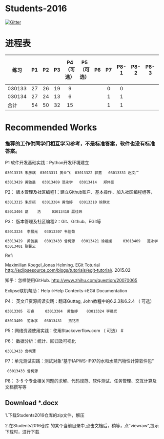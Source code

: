 
# Students-2016

[![Gitter](https://badges.gitter.im/Py03013052/Students2016.svg)](https://gitter.im/Py03013052/Students2016?utm_source=badge&utm_medium=badge&utm_campaign=pr-badge)

# 进程表

|  练习      | P1  | P2  | P3  | P4（可选）  | P5 （可选） | P6  | P7  |P8-1 |P8-2 |P8-3|P8-4（可选）|P8-5（可选）|
| ------ |:---:|:---:|:---:|:---:|:---:|:---:|:---:|:---:|:---:|:---:|:---:|---:|
| 030133 | 27  | 26  | 19  |  9  |     |     |  0  |   0 |     |     |     |    |
| 030134 | 27  | 24  | 13  |  6  |     |     |  1  |   1 |     |     |     |    |
|  合计            | 54  | 50  | 32  |  15 |     |     |  1  |   1 |     |     |     |    |

# Recommended Works

### 推荐的工作供同学们相互学习参考，不是标准答案，软件也没有标准答案。

P1 软件开发基础实践：Python开发环境建立 

    03013315 朱彦祺  03013311 黄业飞  03013322 郭嘉   03013331 赵文广

    03013429 黄驰晨   03013409 范永学   03013414   郑伟佳
    
P2： 版本管理及社区编程1：建立Github账户、基本操作、加入社区编程组等， 

    03013315 朱彦祺   03013304 黄怡婷   03013310 徐静文 

    03013404 葛    浩     03013410 扈佳玮

P3： 版本管理及社区编程2：Git、Github、EGit等 

    03013324  李晨光   03013307 韦佳菊

    03013429  黄驰晨   03013433 曾柯源   03013421 徐媛媛     03013409   范永学    03013401 张馨云

Ref: 

Maximilian Koegel,Jonas Helming. EGit Toturial http://eclipsesource.com/blogs/tutorials/egit-tutorial/. 2015.02

知乎：怎样使用GitHub. http://www.zhihu.com/question/20070065

Eclipse联机帮助：Help->Help Contents->EGit Documentation


P4： 英文IT资源阅读实践：翻译Guttag, John教程中的6.2.3和6.2.4 （ 可选）

    03013305  石睿     03013304  黄怡婷    03013324 李晨光

    03013409  范永学   03013431   熊铭杰


P5：网络资源使用实践：使用Stackoverflow.com （ 可选） #

P6： 数据分析：统计、回归及可视化

    03013433 曾柯源 

P7：单元测试实践：测试对象“基于IAPWS-IF97的水和水蒸汽物性计算软件包” 

	 03013433 曾柯源 	

P8： 3-5 个专业相关问题的求解、代码规范、软件测试、任务管理、交互计算及文档撰写等 

## Download *.docx

1.下载Students2016仓库的zip文件，解压

2.在Students2016仓库 的某个当前目录中,点击文档后，稍等，点”viewraw",提示下载时，进行下载
        

 
